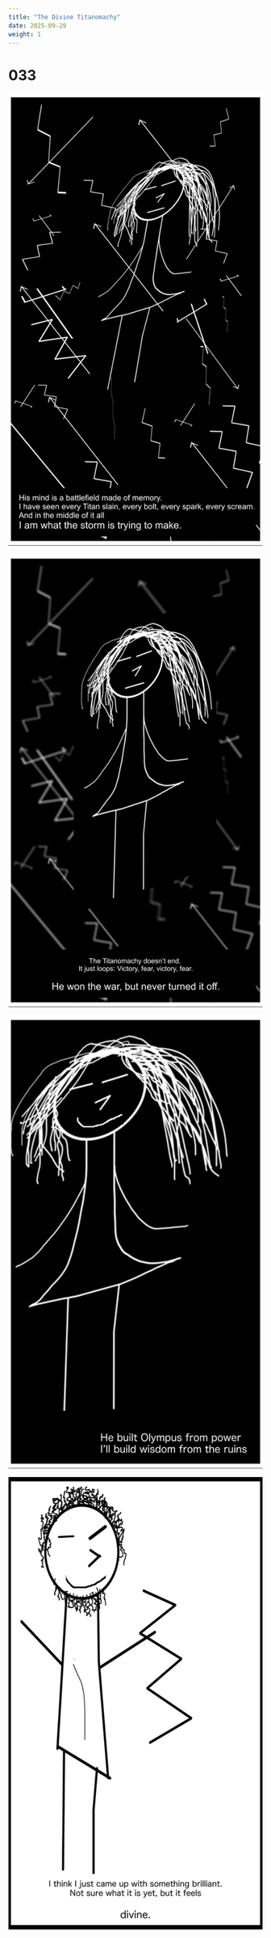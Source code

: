 ```yaml
---
title: "The Divine Titanomachy"
date: 2025-09-29
weight: 1
---
```


# 033

<img class = 'comic' src='/assets/cartoon/033/033-01.jpg'> <br />

<img class = 'comic' src='/assets/cartoon/033/033-02.jpg'> <br />

<img class = 'comic' src='/assets/cartoon/033/033-03.jpg'>  <br />

<img class = 'comic' src='/assets/cartoon/033/033-04.jpg'> 


